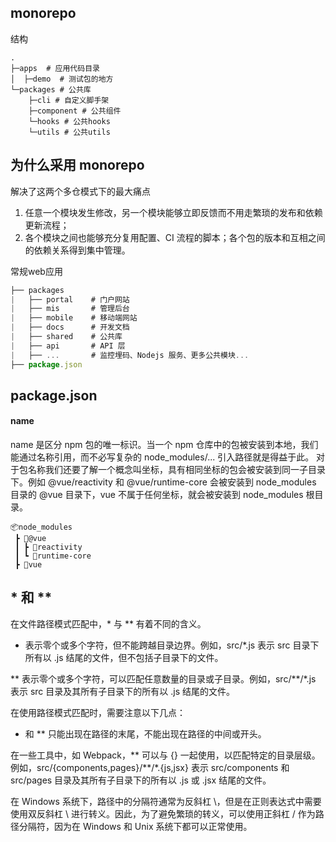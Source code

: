 ## monorepo 

结构

```
.
├─apps  # 应用代码目录
│  ├─demo  # 测试包的地方
└─packages # 公共库
    ├─cli # 自定义脚手架
    ├─component # 公共组件
    └─hooks # 公共hooks
    └─utils # 公共utils
```


## 为什么采用 monorepo

解决了这两个多仓模式下的最大痛点
1. 任意一个模块发生修改，另一个模块能够立即反馈而不用走繁琐的发布和依赖更新流程；
2. 各个模块之间也能够充分复用配置、CI 流程的脚本；各个包的版本和互相之间的依赖关系得到集中管理。

常规web应用

```js
├── packages
|   ├── portal    # 门户网站
|   ├── mis       # 管理后台
|   ├── mobile    # 移动端网站
|   ├── docs      # 开发文档
|   ├── shared    # 公共库
|   ├── api       # API 层
|   ├── ...       # 监控埋码、Nodejs 服务、更多公共模块...
├── package.json
```


## package.json

#### name

name 是区分 npm 包的唯一标识。当一个 npm 仓库中的包被安装到本地，我们能通过名称引用，而不必写复杂的 node_modules/... 引入路径就是得益于此。
对于包名称我们还要了解一个概念叫坐标，具有相同坐标的包会被安装到同一子目录下。例如 @vue/reactivity 和 @vue/runtime-core 会被安装到 node_modules 目录的 @vue 目录下，vue 不属于任何坐标，就会被安装到 node_modules 根目录。

```
📦node_modules
 ┣ 📂@vue
 ┃ ┣ 📂reactivity
 ┃ ┗ 📂runtime-core
 ┣ 📂vue
```


## * 和 **
在文件路径模式匹配中，* 与 ** 有着不同的含义。

* 表示零个或多个字符，但不能跨越目录边界。例如，src/*.js 表示 src 目录下所有以 .js 结尾的文件，但不包括子目录下的文件。

** 表示零个或多个字符，可以匹配任意数量的目录或子目录。例如，src/**/*.js 表示 src 目录及其所有子目录下的所有以 .js 结尾的文件。

在使用路径模式匹配时，需要注意以下几点：

* 和 ** 只能出现在路径的末尾，不能出现在路径的中间或开头。

在一些工具中，如 Webpack，** 可以与 {} 一起使用，以匹配特定的目录层级。例如，src/{components,pages}/**/*.{js,jsx} 表示 src/components 和 src/pages 目录及其所有子目录下的所有以 .js 或 .jsx 结尾的文件。

在 Windows 系统下，路径中的分隔符通常为反斜杠 \，但是在正则表达式中需要使用双反斜杠 \\ 进行转义。因此，为了避免繁琐的转义，可以使用正斜杠 / 作为路径分隔符，因为在 Windows 和 Unix 系统下都可以正常使用。